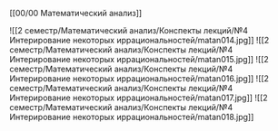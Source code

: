 [[00/00 Математический анализ]]

![[2 семестр/Математический анализ/Конспекты лекций/№4 Интерирование некоторых иррациональностей/matan014.jpg]]
![[2 семестр/Математический анализ/Конспекты лекций/№4 Интерирование некоторых иррациональностей/matan015.jpg]]
![[2 семестр/Математический анализ/Конспекты лекций/№4 Интерирование некоторых иррациональностей/matan016.jpg]]
![[2 семестр/Математический анализ/Конспекты лекций/№4 Интерирование некоторых иррациональностей/matan017.jpg]]
![[2 семестр/Математический анализ/Конспекты лекций/№4 Интерирование некоторых иррациональностей/matan018.jpg]]